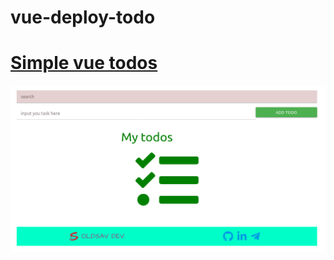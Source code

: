 # vue-deploy-todo

# [Simple vue todos](https://oldsav.github.io/vue-deploy-todo/)

![Screenshot](prev.png)

